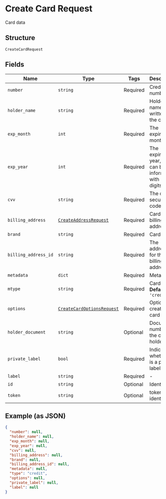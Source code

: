 
# Create Card Request

Card data

## Structure

`CreateCardRequest`

## Fields

| Name | Type | Tags | Description |
|  --- | --- | --- | --- |
| `number` | `string` | Required | Credit card number |
| `holder_name` | `string` | Required | Holder name, as written on the card |
| `exp_month` | `int` | Required | The expiration month |
| `exp_year` | `int` | Required | The expiration year, that can be informed with 2 or 4 digits |
| `cvv` | `string` | Required | The card's security code |
| `billing_address` | [`CreateAddressRequest`](../../doc/models/create-address-request.md) | Required | Card's billing address |
| `brand` | `string` | Required | Card brand |
| `billing_address_id` | `string` | Required | The address id for the billing address |
| `metadata` | `dict` | Required | Metadata |
| `mtype` | `string` | Required | Card type<br>**Default**: `'credit'` |
| `options` | [`CreateCardOptionsRequest`](../../doc/models/create-card-options-request.md) | Required | Options for creating the card |
| `holder_document` | `string` | Optional | Document number for the card's holder |
| `private_label` | `bool` | Required | Indicates whether it is a private label card |
| `label` | `string` | Required | - |
| `id` | `string` | Optional | Identifier |
| `token` | `string` | Optional | token identifier |

## Example (as JSON)

```json
{
  "number": null,
  "holder_name": null,
  "exp_month": null,
  "exp_year": null,
  "cvv": null,
  "billing_address": null,
  "brand": null,
  "billing_address_id": null,
  "metadata": null,
  "type": "credit",
  "options": null,
  "private_label": null,
  "label": null
}
```

